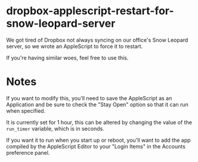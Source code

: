dropbox-applescript-restart-for-snow-leopard-server
===================================================

We got tired of Dropbox not always syncing on our office's Snow Leopard server, so we wrote an AppleScript to force it to restart.

If you're having similar woes, feel free to use this.

Notes
=====

If you want to modify this, you'll need to save the AppleScript as an Application and be sure to check the "Stay Open" option so that it can run when specified.

It is currently set for 1 hour, this can be altered by changing the value of the `run_timer` variable, which is in seconds.

If you want it to run when you start up or reboot, you'll want to add the app compiled by the AppleScript Editor to your "Login Items" in the Accounts preference panel.